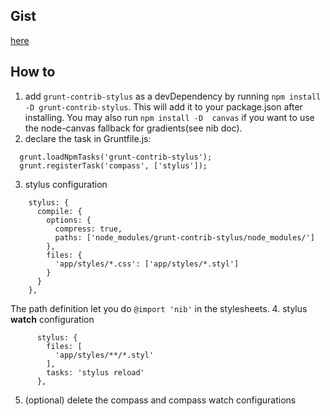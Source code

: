 ## Gist 

[here](https://gist.github.com/ffcbf037e6e856e1010d)

## How to

1. add `grunt-contrib-stylus` as a devDependency by running `npm install -D grunt-contrib-stylus`. This will add it to your package.json after installing. You may also run `npm install -D  canvas` if you want to use the node-canvas fallback for gradients(see nib doc).
2. declare the task in Gruntfile.js:
```
  grunt.loadNpmTasks('grunt-contrib-stylus');
  grunt.registerTask('compass', ['stylus']);
```
3. stylus configuration
```
    stylus: {
      compile: {
        options: {
          compress: true,
          paths: ['node_modules/grunt-contrib-stylus/node_modules/']
        },
        files: {
          'app/styles/*.css': ['app/styles/*.styl']
        }
      }
    },
```
The path definition let you do `@import 'nib'` in the stylesheets.
4. stylus **watch** configuration
```
      stylus: {
        files: [
          'app/styles/**/*.styl'
        ],
        tasks: 'stylus reload'
      },
```
5. (optional) delete the compass and compass watch configurations
